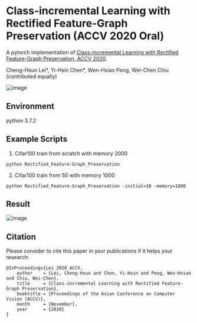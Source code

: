 # Class-incremental Learning with Rectified Feature-Graph Preservation (ACCV 2020 Oral)

A pytorch implementation of [Class-incremental Learning with Rectified Feature-Graph Preservation, ACCV 2020](https://arxiv.org/abs/2012.08129).

Cheng-Hsun Lei*, Yi-Hsin Chen*, Wen-Hsiao Peng, Wei-Chen Chiu (contributed equally)

![image](https://github.com/yhchen12101/FGP-ICL/blob/master/images/graph(b).png)

## Environment
python 3.7.2

## Example Scripts
1. Cifar100 train from scratch with memory 2000
```
python Rectified_Feature-Graph_Preservation 
```
2. Cifar100 train from 50 with memory 1000
```
python Rectified_Feature-Graph_Preservation -initial=10 -memory=1000
```

## Result
![image](https://github.com/yhchen12101/FGP-ICL/blob/master/images/resutls_table.png)

## Citation
Please consider to cite this paper in your publications if it helps your research:
```
@InProceedings{Lei_2020_ACCV,
    author    = {Lei, Cheng-Hsun and Chen, Yi-Hsin and Peng, Wen-Hsiao and Chiu, Wei-Chen},
    title     = {Class-incremental Learning with Rectified Feature-Graph Preservation},
    booktitle = {Proceedings of the Asian Conference on Computer Vision (ACCV)},
    month     = {November},
    year      = {2020}
}
```
